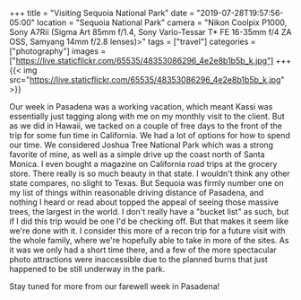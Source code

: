 +++
title = "Visiting Sequoia National Park"
date = "2019-07-28T19:57:56-05:00"
location = "Sequoia National Park"
camera = "Nikon Coolpix P1000, Sony A7Rii (Sigma Art 85mm f/1.4, Sony Vario-Tessar T* FE 16-35mm f/4 ZA OSS, Samyang 14mm f/2.8 lenses)>"
tags = ["travel"]
categories = ["photography"]
images = ["https://live.staticflickr.com/65535/48353086296_4e2e8b1b5b_k.jpg"]
+++
{{< img src="https://live.staticflickr.com/65535/48353086296_4e2e8b1b5b_k.jpg" >}}
<!--more-->

Our week in Pasadena was a working vacation, which meant Kassi was essentially just tagging along with me on my monthly visit to the client. But as we did in Hawaii, we tacked on a couple of free days to the front of the trip for some fun time in California. We had a lot of options for how to spend our time. We considered Joshua Tree National Park which was a strong favorite of mine, as well as a simple drive up the coast north of Santa Monica. I even bought a magazine on California road trips at the grocery store. There really is so much beauty in that state. I wouldn't think any other state compares, no slight to Texas. But Sequoia was firmly number one on my list of things within reasonable driving distance of Pasadena, and nothing I heard or read about topped the appeal of seeing those massive trees, the largest in the world. I don't really have a "bucket list" as such, but if I did this trip would be one I'd be checking off. But that makes it seem like we're done with it. I consider this more of a recon trip for a future visit with the whole family, where we're hopefully able to take in more of the sites. As it was we only had a short time there, and a few of the more spectacular photo attractions were inaccessible due to the planned burns that just happened to be still underway in the park.

<div id="gallery" style="display:none;">
		<img alt="(4/39) Our First View of the Mountains" src="https://live.staticflickr.com/65535/48353219692_2577b5b060.jpg"
			data-image="https://live.staticflickr.com/65535/48353219692_732f2e0336_k.jpg">
		<img alt="(34/39) Through the Trees" src="https://live.staticflickr.com/65535/48353220997_36e8b249a6.jpg"
			data-image="https://live.staticflickr.com/65535/48353220997_f5a3ecb647_k.jpg">
		<img alt="(12/39) Giant Forest View" src="https://live.staticflickr.com/65535/48353085206_6a03a5218b.jpg"
			data-image="https://live.staticflickr.com/65535/48353085206_1b12bacbaf_k.jpg">
		<img alt="(36/39) Forests and Mountains" src="https://live.staticflickr.com/65535/48353221717_5a9ee1c8da.jpg"
			data-image="https://live.staticflickr.com/65535/48353221717_ef65e6ae98_k.jpg">
		<img alt="(33/39) Together Among the Trees" src="https://live.staticflickr.com/65535/48400166271_4a414186f9.jpg"
			data-image="https://live.staticflickr.com/65535/48400166271_c48b2e5f40_k.jpg">
		<img alt="(35/39) Last Light on an Old Tree" src="https://live.staticflickr.com/65535/48353086296_4d0f77319a.jpg"
			data-image="https://live.staticflickr.com/65535/48353086296_4e2e8b1b5b_k.jpg">
		<img alt="(38/39) A Drink In Honor of the Fires" src="https://live.staticflickr.com/65535/48400307297_4532500902.jpg"
			data-image="https://live.staticflickr.com/65535/48400307297_2dc45e6c1e_k.jpg">
		<img alt="(18/39) Staring Upward" src="https://live.staticflickr.com/65535/48353078561_6bce575d76.jpg"
			data-image="https://live.staticflickr.com/65535/48353078561_93b4a52f2a_k.jpg">
		<img alt="(27/39) Kassi Examines the Moss" src="https://live.staticflickr.com/65535/48353212452_5901e3ccce.jpg"
			data-image="https://live.staticflickr.com/65535/48353212452_bed7f34775_k.jpg">
		<img alt="(7/39) Very Tall Trees" src="https://live.staticflickr.com/65535/48353216787_b8d26a6e0e.jpg"
			data-image="https://live.staticflickr.com/65535/48353216787_e68a7133dd_k.jpg">
		<img alt="(11/39) Reach to the Skies" src="https://live.staticflickr.com/65535/48353217742_a6ac14cce9.jpg"
			data-image="https://live.staticflickr.com/65535/48353217742_866266e575_k.jpg">
		<img alt="(10/39) A Tree in Shadow" src="https://live.staticflickr.com/65535/48353081186_87b26635ac.jpg"
			data-image="https://live.staticflickr.com/65535/48353081186_0b9355eeeb_k.jpg">
		<img alt="(1/39) At The Gate" src="https://live.staticflickr.com/65535/48353079811_ec27cc49c0.jpg"
			data-image="https://live.staticflickr.com/65535/48353079811_a1fe544952_k.jpg">
		<img alt="(28/39) Kassi in the Forest" src="https://live.staticflickr.com/65535/48353085481_d05d6b1d0b.jpg"
			data-image="https://live.staticflickr.com/65535/48353085481_a88ab1c19b_k.jpg">
		<img alt="(19/39) Spotting a Deer" src="https://live.staticflickr.com/65535/48353082011_f3053cfcbe.jpg"
			data-image="https://live.staticflickr.com/65535/48353082011_4116f895ab_k.jpg">
		<img alt="(9/39) Trees That Shut Out the Sun" src="https://live.staticflickr.com/65535/48353220157_c3bae37a43.jpg"
			data-image="https://live.staticflickr.com/65535/48353220157_a28ae1ad7f_k.jpg">
		<img alt="(17/39) A Naturally Occurring Seat" src="https://live.staticflickr.com/65535/48353078151_e39a4a8a50.jpg"
			data-image="https://live.staticflickr.com/65535/48353078151_b98676a0b4_k.jpg">
		<img alt="(26/39) A Shack in the Woods" src="https://live.staticflickr.com/65535/48353218892_7e8d2c2516.jpg"
			data-image="https://live.staticflickr.com/65535/48353218892_56c9722a03_k.jpg">
		<img alt="(25/39) Kassi and Her Ferns" src="https://live.staticflickr.com/65535/48353212702_3a48a22e9d.jpg"
			data-image="https://live.staticflickr.com/65535/48353212702_dc0fc6a815_k.jpg">
		<img alt="(6/39) The Dark Forest" src="https://live.staticflickr.com/65535/48353080441_830f28bbfd.jpg"
			data-image="https://live.staticflickr.com/65535/48353080441_0acace5dfe_k.jpg">
		<img alt="(23/39) Kassi By a Hollowed Out Sequoia" src="https://live.staticflickr.com/65535/48353221597_fea94d97cc.jpg"
			data-image="https://live.staticflickr.com/65535/48353221597_48f3c8ad0f_k.jpg">
		<img alt="(15/39) Smoke in the Woods" src="https://live.staticflickr.com/65535/48353084716_21816919a8.jpg"
			data-image="https://live.staticflickr.com/65535/48353084716_cff0bcbdc4_k.jpg">
		<img alt="(29/39) At Home in Nature" src="https://live.staticflickr.com/65535/48353079251_7a02d73a47.jpg"
			data-image="https://live.staticflickr.com/65535/48353079251_434d0e2e40_k.jpg">
		<img alt="(24/39) Beautiful Forest Ferns" src="https://live.staticflickr.com/65535/48353212057_70d0ca9c36.jpg"
			data-image="https://live.staticflickr.com/65535/48353212057_1aa1d37c7f_k.jpg">
		<img alt="(2/39) Finally Got a Proper Raven Pic" src="https://live.staticflickr.com/65535/48353211382_201cf36a4d.jpg"
			data-image="https://live.staticflickr.com/65535/48353211382_766caaa7ac_k.jpg">
		<img alt="(31/39) The Moss Glows in the Light" src="https://live.staticflickr.com/65535/48353219247_bba3076a1f.jpg"
			data-image="https://live.staticflickr.com/65535/48353219247_31286ae47f_k.jpg">
		<img alt="(13/39) Hospital Rock Glyphs" src="https://live.staticflickr.com/65535/48353083861_62b64bceda.jpg"
			data-image="https://live.staticflickr.com/65535/48353083861_9dc05743eb_k.jpg">
		<img alt="(21/39) This is what John Muir was About" src="https://live.staticflickr.com/65535/48353221897_1dbce640a5.jpg"
			data-image="https://live.staticflickr.com/65535/48353221897_8d343d6fbb_k.jpg">
		<img alt="(30/39) Giants" src="https://live.staticflickr.com/65535/48353214982_3c9548ed33.jpg"
			data-image="https://live.staticflickr.com/65535/48353214982_bc72d32301_k.jpg">
		<img alt="(3/39) At the Visitor's Center" src="https://live.staticflickr.com/65535/48353080036_6ba077fcbd.jpg"
			data-image="https://live.staticflickr.com/65535/48353080036_d9c3fa86ec_k.jpg">
		<img alt="(5/39) Giant Forest" src="https://live.staticflickr.com/65535/48353077866_c1fd34c4ee.jpg"
			data-image="https://live.staticflickr.com/65535/48353077866_f541613d0d_k.jpg">
		<img alt="(32/39) Deep Woods" src="https://live.staticflickr.com/65535/48353075371_b4daa7cc81.jpg"
			data-image="https://live.staticflickr.com/65535/48353075371_278335ce35_k.jpg">
		<img alt="(16/39) Kassi Posing with a Giant" src="https://live.staticflickr.com/65535/48353077611_3d89243578.jpg"
			data-image="https://live.staticflickr.com/65535/48353077611_94b8642841_k.jpg">
		<img alt="(8/39) The First Cluster of Sequoias" src="https://live.staticflickr.com/65535/48353086641_e4e48ff5b1.jpg"
			data-image="https://live.staticflickr.com/65535/48353086641_230fc027e0_k.jpg">
		<img alt="(39/39) Sundown in the Sierras" src="https://live.staticflickr.com/65535/48353083111_4da06d110b.jpg"
			data-image="https://live.staticflickr.com/65535/48353083111_147f70aaf4_k.jpg">
		<img alt="(37/39) At the Lodge" src="https://live.staticflickr.com/65535/48400165421_9acb1a5d9f.jpg"
			data-image="https://live.staticflickr.com/65535/48400165421_1d2936f386_k.jpg">
		<img alt="(20/39) A Sense of Scale" src="https://live.staticflickr.com/65535/48353218302_1a7622c4a6.jpg"
			data-image="https://live.staticflickr.com/65535/48353218302_03cb0f5225_k.jpg">
		<img alt="(14/39) Smoke From a Planned Burn" src="https://live.staticflickr.com/65535/48353220422_40ab975d44.jpg"
			data-image="https://live.staticflickr.com/65535/48353220422_192b9c5eec_k.jpg">
		<img alt="(22/39) Majestic Mountain Vista" src="https://live.staticflickr.com/65535/48353222607_075826c779.jpg"
			data-image="https://live.staticflickr.com/65535/48353222607_7c7718beca_k.jpg">
</div>

Stay tuned for more from our farewell week in Pasadena!
